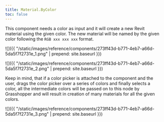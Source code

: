 ```yaml
---
title: Material.ByColor
toc: false
---
```

<!-- obsolete -->

This component needs a color as input and it will create a new Revit material using the given color. The new material will be named by the given color following the `RGB xxx xxx xxx` format.

![]({{ "/static/images/reference/components/273ff43d-b771-4eb7-a66d-5da5f7f2731e_1.png" | prepend: site.baseurl }})


![]({{ "/static/images/reference/components/273ff43d-b771-4eb7-a66d-5da5f7f2731e_2.png" | prepend: site.baseurl }})

Keep in mind, that if a color picker is attached to the component and the user, drags the color picker over a series of colors and finally selects a color, all the intermediate colors will be passed on to this node by Grasshopper and will result in creation of many materials for all the given colors.

![]({{ "/static/images/reference/components/273ff43d-b771-4eb7-a66d-5da5f7f2731e_3.png" | prepend: site.baseurl }})
